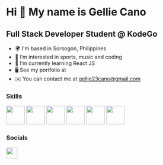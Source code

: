 # Hi 👋 My name is Gellie Cano

## Full Stack Developer Student @ KodeGo
- 🌍  I'm based in Sorsogon, Philippines
- 👀  I’m interested in sports, music and coding
- 🌱  I’m currently learning React JS
- 🖥️  See my portfolio at 
- ✉️  You can contact me at gellie23cano@gmail.com

### Skills

<a href="https://developer.mozilla.org/en-US/docs/Glossary/HTML5" title="html"><img src="https://user-images.githubusercontent.com/90037115/183904920-cb92b1d2-df23-412a-af9b-6402f3700b1d.png" width="50"></a> <a href="https://www.w3.org/TR/CSS/#css" title="css"><img src="https://user-images.githubusercontent.com/90037115/183905359-a4deff30-0e0c-46d2-a532-13104e50e119.png" width="50"></a> <a href="https://getbootstrap.com" title="bootsrap"><img src="https://user-images.githubusercontent.com/90037115/183905777-a6258ff1-a01f-4bd3-a7ee-d97f3a2c26a0.png" width="50"></a> <a href="https://sass-lang.com" title="sass"><img src="https://user-images.githubusercontent.com/90037115/183906315-0663d350-5963-4f45-b460-e9efd48c4abc.png" width="50"></a> <a href="https://developer.mozilla.org/en-US/docs/Web/JavaScript" title="javascript"><img src="https://user-images.githubusercontent.com/90037115/183906661-c76106d8-73a3-4729-a614-9ecd1ce7e9c5.png" width="50"></a> <a href="https://reactjs.org/" title="reactjs"><img src="https://user-images.githubusercontent.com/90037115/183906891-0d1b6c62-8023-46a7-9436-c7ed17ba0869.png" width="50"></a> 

### Socials

<a href="https://www.facebook.com/saigon0723" title="facebook"><img src="https://user-images.githubusercontent.com/90037115/183907816-27720c2e-7909-4361-abbf-dc3315939d87.png" width="30"></a>





<!---
saichii23/saichii23 is a ✨ special ✨ repository because its `README.md` (this file) appears on your GitHub profile.
You can click the Preview link to take a look at your changes.
--->
